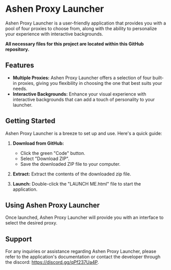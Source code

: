 # Ashen Proxy Launcher

Ashen Proxy Launcher is a user-friendly application that provides you with a pool of four proxies to choose from, along with the ability to personalize your experience with interactive backgrounds.

**All necessary files for this project are located within this GitHub repository.**

## Features

* **Multiple Proxies:**  Ashen Proxy Launcher offers a selection of four built-in proxies, giving you flexibility in choosing the one that best suits your needs.
* **Interactive Backgrounds:** Enhance your visual experience with interactive backgrounds that can add a touch of personality to your launcher.

## Getting Started

Ashen Proxy Launcher is a breeze to set up and use. Here's a quick guide:

1. **Download from GitHub:**
    * Click the green "Code" button.
    * Select "Download ZIP".
    * Save the downloaded ZIP file to your computer.

2. **Extract:**  Extract the contents of the downloaded zip file.
3. **Launch:**  Double-click the "LAUNCH ME.html" file to start the application.

## Using Ashen Proxy Launcher

Once launched, Ashen Proxy Launcher will provide you with an interface to select the desired proxy.

## Support

For any inquiries or assistance regarding Ashen Proxy Launcher, please refer to the application's documentation or contact the developer through the discord: https://discord.gg/qPf237Ua4P.
